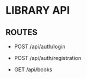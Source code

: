 # LIBRARY API

## ROUTES

-   POST /api/auth/login
-   POST /api/auth/registration

-   GET /api/books
